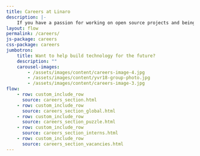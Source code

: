 ```yaml
---
title: Careers at Linaro
description: |-
    If you have a passion for working on open source projects and being part of a community then you belong at Linaro. Linaro offers its employees the opportunity to work with leading edge technology and the latest hardware.
layout: flow
permalink: /careers/
js-package: careers
css-package: careers
jumbotron:
    title: Want to help build technology for the future?
    description: ""
    carousel-images:
        - /assets/images/content/careers-image-4.jpg
        - /assets/images/content/yvr18-group-photo.jpg
        - /assets/images/content/careers-image-3.jpg
flow:
    - row: custom_include_row
      source: careers_section.html
    - row: custom_include_row
      source: careers_section_global.html
    - row: custom_include_row
      source: careers_section_puzzle.html
    - row: custom_include_row
      source: careers_section_interns.html
    - row: custom_include_row
      source: careers_section_vacancies.html
---
```

